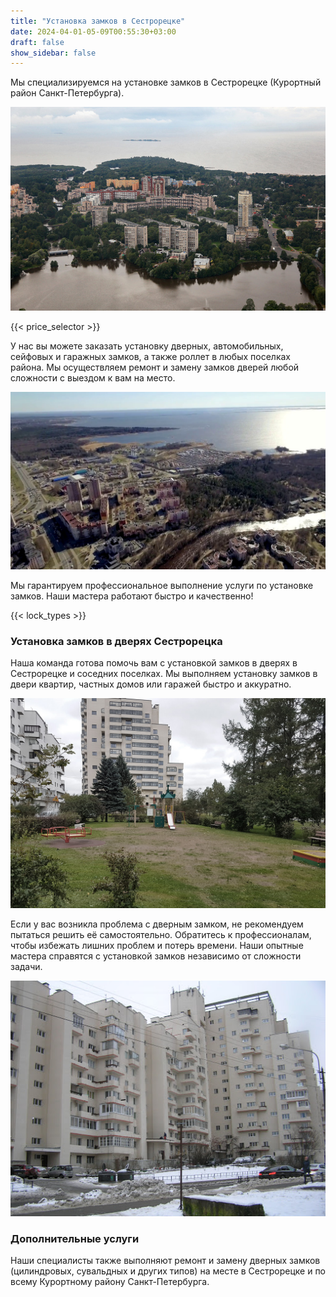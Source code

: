 ```yaml
---
title: "Установка замков в Сестрорецке"
date: 2024-04-01-05-09T00:55:30+03:00
draft: false
show_sidebar: false
---
```


Мы специализируемся на установке замков в Сестрорецке (Курортный район Санкт-Петербурга).

![Установка замков в Сестрорецке](Sestroretsk1.jpg)

{{< price_selector >}}

У нас вы можете заказать установку дверных, автомобильных, сейфовых и гаражных замков, а также роллет в любых поселках района. Мы осуществляем ремонт и замену замков дверей любой сложности с выездом к вам на место.

![Установка замков в Сестрорецке](Sestroretsk2.jpg)

Мы гарантируем профессиональное выполнение услуги по установке замков. Наши мастера работают быстро и качественно!

{{< lock_types >}}

### Установка замков в дверях Сестрорецка

Наша команда готова помочь вам с установкой замков в дверях в Сестрорецке и соседних поселках. Мы выполняем установку замков в двери квартир, частных домов или гаражей быстро и аккуратно.

![Установка замков в Сестрорецке](Sestroretsk3.jpg)

Если у вас возникла проблема с дверным замком, не рекомендуем пытаться решить её самостоятельно. Обратитесь к профессионалам, чтобы избежать лишних проблем и потерь времени. Наши опытные мастера справятся с установкой замков независимо от сложности задачи.

![Установка замков в Сестрорецке](Sestroretsk4.jpg)

### Дополнительные услуги

Наши специалисты также выполняют ремонт и замену дверных замков (цилиндровых, сувальдных и других типов) на месте в Сестрорецке и по всему Курортному району Санкт-Петербурга.
